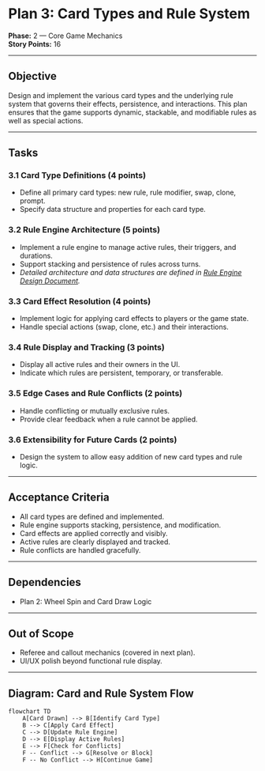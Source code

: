 # Plan 3: Card Types and Rule System

**Phase:** 2 — Core Game Mechanics  
**Story Points:** 16

---

## Objective

Design and implement the various card types and the underlying rule system that governs their effects, persistence, and interactions. This plan ensures that the game supports dynamic, stackable, and modifiable rules as well as special actions.

---

## Tasks

### 3.1 Card Type Definitions (4 points)
- Define all primary card types: new rule, rule modifier, swap, clone, prompt.
- Specify data structure and properties for each card type.

### 3.2 Rule Engine Architecture (5 points)
- Implement a rule engine to manage active rules, their triggers, and durations.
- Support stacking and persistence of rules across turns.
- *Detailed architecture and data structures are defined in [Rule Engine Design Document](../plan.3.2-rule_engine_design.md).*

### 3.3 Card Effect Resolution (4 points)
- Implement logic for applying card effects to players or the game state.
- Handle special actions (swap, clone, etc.) and their interactions.

### 3.4 Rule Display and Tracking (3 points)
- Display all active rules and their owners in the UI.
- Indicate which rules are persistent, temporary, or transferable.

### 3.5 Edge Cases and Rule Conflicts (2 points)
- Handle conflicting or mutually exclusive rules.
- Provide clear feedback when a rule cannot be applied.

### 3.6 Extensibility for Future Cards (2 points)
- Design the system to allow easy addition of new card types and rule logic.

---

## Acceptance Criteria

- All card types are defined and implemented.
- Rule engine supports stacking, persistence, and modification.
- Card effects are applied correctly and visibly.
- Active rules are clearly displayed and tracked.
- Rule conflicts are handled gracefully.

---

## Dependencies

- Plan 2: Wheel Spin and Card Draw Logic

---

## Out of Scope

- Referee and callout mechanics (covered in next plan).
- UI/UX polish beyond functional rule display.

---

## Diagram: Card and Rule System Flow

```mermaid
flowchart TD
    A[Card Drawn] --> B[Identify Card Type]
    B --> C[Apply Card Effect]
    C --> D[Update Rule Engine]
    D --> E[Display Active Rules]
    E --> F[Check for Conflicts]
    F -- Conflict --> G[Resolve or Block]
    F -- No Conflict --> H[Continue Game]